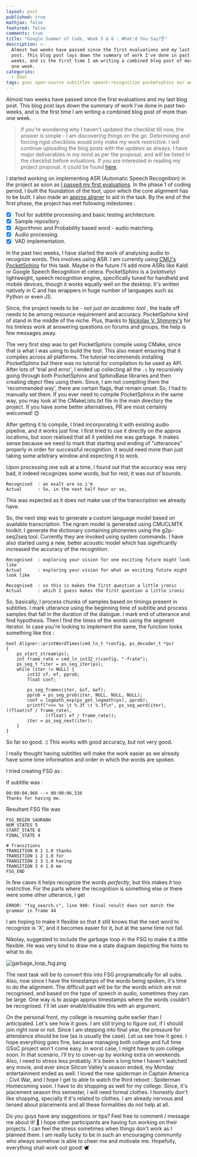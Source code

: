```yaml
---
layout: post
published: true
mathjax: false
featured: false
comments: true
title: "Google Summer of Code, Week 5 & 6 : What'd You Say?👂"
description: >-
  Almost two weeks have passed since the first evaluations and my last blog
  post. This blog post lays down the summary of work I've done in past two
  weeks, and is the first time I am writing a combined blog post of more than
  one week.
categories:
  - GSoC
tags: gsoc open-source subtitles speech-recognition pocketsphinx asr weekly-updates
---
```

Almost two weeks have passed since the first evaluations and my last blog post. This blog post lays down the summary of work I've done in past two weeks, and is the first time I am writing a combined blog post of more than one week.

> If you're wondering why I haven't updated the checklist till now, the answer is simple - I am discovering things on the go. Determining and forcing rigid checklists would only make my work restrictive. I will continue uploading the blog posts with the updates as always. I have major deliverables in my mind as per the proposal, and will be listed in the checklist before evluations. If you are interested in reading my project proposal, it could be found [here](https://github.com/saurabhshri/saurabhshri.github.io/blob/master/GSoC/5565268630700032_1490805743_Word_by_Word_Subtitle_Sync_by_Saurabh_Shrivastava_CCExtractor.pdf).

I started working on implementing ASR (Automatic Speech Recognition) in the project as soon as [I passed my first evaluations](https://saurabhshri.github.io/2017/07/gsoc/news/google-summer-of-code-week-4-the-evaluations). In the phase 1 of coding period, I built the foundation of the tool, upon which the core alignment has to be built. I also made an [approx aligner](https://www.youtube.com/watch?v=km1iHe_mGuo) to aid in the task. By the end of the first phase, the project has met following milestones : 

- [x] Tool for subtitle processing and basic testing architecture.
- [x] Sample repository.
- [x] Algorithmic and Probability based word - audio matching.
- [x] Audio processing.
- [x] VAD implementation.

In the past two weeks, I have started the work of analysing audio to recognize words. This involves using ASR. I am currently using [CMU's PocketSphinx](https://github.com/cmusphinx/pocketsphinx) for this task. Maybe in the future I'll add more ASRs like Kaldi or Google Speech Recognition et cetera. PocketSphinx is a (_relatively_) lightweight, speech recognition engine, specifically tuned for handheld and mobile devices, though it works equally well on the desktop. It's written natively in C and has wrappers in huge number of languages such as Python or even JS.

Since, the project needs to be - _not just an academic tool_ , the trade off needs to be among resource requirement and accuracy. PocketSphinx kind of stand in the middle of the niche. Plus, thanks to [Nickolay V. Shmyrev's](https://github.com/nshmyrev) for his tireless work at answering questions on forums and groups, the help is few messages away.

The very first step was to get PocketSphinx compile using CMake, since that is what I was using to build the tool. This also meant ensuring that it compiles across all platforms. The tutorial recommends installing PocketSphinx but there was no tutorial for compilation to be used as API. After lots of 'trial and error', I ended up collecting all the `.c` by recursively going through both PocketSphinx and SphinxBase libraries and then creating object files using them. Since, I am not compiling them the 'recommended way', there are certain flags, that remain unset. So, I had to manually set them. If you ever need to compile PocketSphinx in the same way, you may look at the CMakeLists.txt file in the main directory the project. If you have some better alternatives, PR are most certainly welcomed! 😊

After getting it to compile, I tried incorporating it with existing audio pipeline, and it works just fine. I first tried to use it directly on the approx locations, but soon realised that all it yielded me was garbage. It makes sense because we need to mark that starting and ending of "utterances" properly in order for successful recognition. It would need more than just taking some arbitrary window and expecting it to work.

Upon processing one sub at a time, I found out that the accuracy was very bad, it indeed recognizes some words, but for rest, it was out of bounds. 

```
Recognised  : an exalt are so i'm
Actual      : So, in the next half hour or so,
```

This was expected as it does not make use of the transcription we already have.

So, the next step was to generate a custom language model based on available transcription. The ngram model is generated using CMUCLMTK toolkit. I generate the dictionary containing phonemes using the g2p-seq2seq tool. Currently they are invoked using system commands.  I have also started using a new, better acoustic model which has significantly increased the accuracy of the recognition.

```
Recognised  : exploring your vision for one exciting future might look like
Actual      : exploring your vision for what an exciting future might look like

Recognised  : so this is makes the first question a little ironic
Actual      : which I guess makes the first question a little ironic
```


So, basically, I process chunks of samples based on timings present in subtitles. I mark utterance using the beginning time of subtitle and process samples that fall in the duration of the dialogue. I mark end of utterance and find hypothesis. Then I find the times of the words using the segment iterator. In case you're looking to implement the same, the function looks something like this :

```
bool Aligner::printWordTimes(cmd_ln_t *config, ps_decoder_t *ps)
{
    ps_start_stream(ps);
    int frame_rate = cmd_ln_int32_r(config, "-frate");
    ps_seg_t *iter = ps_seg_iter(ps);
    while (iter != NULL) {
        int32 sf, ef, pprob;
        float conf;

        ps_seg_frames(iter, &sf, &ef);
        pprob = ps_seg_prob(iter, NULL, NULL, NULL);
        conf = logmath_exp(ps_get_logmath(ps), pprob);
        printf(">>> %s \t %.3f \t %.3f\n", ps_seg_word(iter), ((float)sf / frame_rate),
               ((float) ef / frame_rate));
        iter = ps_seg_next(iter);
    }
}
```

So far so good. :) This works with good accuracy, but not very good.

I really thought having subtitles will make the work easier as we already have some time information and order in which the words are spoken.

I tried creating FSG as :

If subtitle was : 

```
00:00:04,960 --> 00:00:06,536
Thanks for having me.
```

Resultant FSG file was 

```
FSG_BEGIN SAURABH
NUM_STATES 5
START_STATE 0
FINAL_STATE 4

# Transitions
TRANSITION 0 1 1.0 thanks
TRANSITION 1 2 1.0 for
TRANSITION 2 3 1.0 having
TRANSITION 3 4 1.0 me
FSG_END
```

In few cases it helps recognize the words *perfectly*, but this makes it too restrictive. For the parts where the recognition is something else or there were some other utterance, I get 

```
ERROR: "fsg_search.c", line 940: Final result does not match the grammar in frame 44
```

I am hoping to make it flexible so that it still knows that the next word to recognize is 'X', and it becomes easier for it, but at the same time not fail.

Nikolay, suggested to include the garbage loop in the FSG to make it a little flexible. He was very kind to draw me a state diagram depicting the hints to what to do.

![garbage_loop_fsg.png]({{site.baseurl}}/images/posts/garbage_loop_fsg.png)


The next task will be to convert this into FSG programatically for all subs. Also, now since I have the timestamps of the words being spoken, it's time to do the alignment. The difficult part will be for the words which are not recognised, and based on the type of speech in audio, sometimes they can be large. One way is to assign approx timestamps where the words couldn't be recognised. I'll let user enable/disable this with an argument.

On the personal front, my college is resuming quite earlier than I anticipated. Let's see how it goes. I am still trying to figure out, if I should join right now or not. Since I am stepping into final year, the pressure for attendance should be low (as is usually the case). Let us see how it goes. I hope everything goes fine, because managing both college and full time GSoC project won't come easy. In worst case, I might have to join college soon. In that scenario, I’ll try to cover-up by working extra on weekends. Also, I need to stress less probably. It's been a long time I haven't watched any movie, and ever since Silicon Valley's season ended, my Monday entertainment ended as well. I loved the new spiderman in Captain America : Civil War, and I hope I get to able to watch the third reboot : Spiderman Homecoming soon. I have to do shopping as well for my college. Since, it's placement season this semester, I will need formal clothes. I honestly don't like shopping, specially if it's related to clothes. I am already nervous and tensed about placements and all these formalities do not help at all.

Do you guys have any suggestions or tips? Feel free to comment / message me about it! 🙂 I hope other participants are having fun working on their projects. I can feel the stress sometimes when things don't work as I planned them. I am really lucky to be in such an encouraging community who always somehow is able to cheer me and motivate me. Hopefully, everything shall work out good! 🕊
